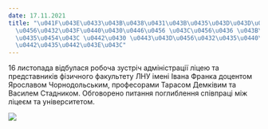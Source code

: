 ```yaml
---
date: 17.11.2021
title: "\u041F\u043E\u0433\u043B\u0438\u0431\u043B\u0435\u043D\u043D\u044F \u0441\u043F\
  \u0456\u0432\u043F\u0440\u0430\u0446\u0456 \u043C\u0456\u0436 \u043B\u0456\u0446\
  \u0435\u0454\u043C \u0442\u0430 \u0443\u043D\u0456\u0432\u0435\u0440\u0441\u0438\
  \u0442\u0435\u0442\u043E\u043C"
---
```

16 листопада відбулася робоча зустріч адміністрації ліцею та представників фізичного факультету ЛНУ імені Івана Франка доцентом Ярославом Чорнодольським, професорами Тарасом Демківим та Василем Стадником. Обговорено питання поглиблення співпраці між ліцеєм та університетом.

![](/files/поглиблення-співпрац-фото-ліцейplusунівер.jpg)
